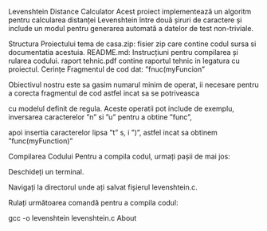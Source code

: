 Levenshtein Distance Calculator
Acest proiect implementează un algoritm pentru calcularea distanței Levenshtein între două șiruri de caractere și include un modul pentru generarea automată a datelor de test non-triviale.

Structura Proiectului
tema de casa.zip: fisier zip care contine codul sursa si documentatia acestuia.
README.md: Instrucțiuni pentru compilarea și rularea codului.
raport tehnic.pdf contine raportul tehnic in legatura cu proiectul.
Cerințe
Fragmentul de cod dat: ”fnuc(myFuncion”

Obiectivul nostru este sa gasim numarul minim de operat, ii necesare pentru a corecta fragmentul de cod astfel incat sa se potriveasca

cu modelul definit de regula. Aceste operatii pot include de exemplu, inversarea caracterelor ”n” si ”u” pentru a obtine ”func”,

apoi insertia caracterelor lipsa ”t” s, i ”)”, astfel incat sa obtinem ”func(myFunction)”

Compilarea Codului
Pentru a compila codul, urmați pașii de mai jos:

Deschideți un terminal.

Navigați la directorul unde ați salvat fișierul levenshtein.c.

Rulați următoarea comandă pentru a compila codul:

gcc -o levenshtein levenshtein.c
About
